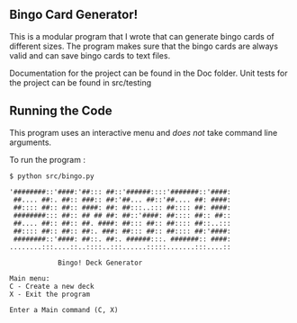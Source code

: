 ## Bingo Card Generator!
This is a modular program that I wrote that can generate bingo cards of different sizes.
The program makes sure that the bingo cards are always valid and can save bingo cards to text files.

Documentation for the project can be found in the Doc folder.
Unit tests for the project can be found in src/testing
## Running the Code

This program uses an interactive menu and *does not*
take command line arguments.

To run the program :
```
$ python src/bingo.py

'########::'####:'##::: ##::'######::::'#######::'####:
 ##.... ##:. ##:: ###:: ##:'##... ##::'##.... ##: ####:
 ##:::: ##:: ##:: ####: ##: ##:::..::: ##:::: ##: ####:
 ########::: ##:: ## ## ##: ##::'####: ##:::: ##:: ##::
 ##.... ##:: ##:: ##. ####: ##::: ##:: ##:::: ##::..:::
 ##:::: ##:: ##:: ##:. ###: ##::: ##:: ##:::: ##:'####:
 ########::'####: ##::. ##:. ######:::. #######:: ####:
........:::....::..::::..:::......:::::.......:::....::

            Bingo! Deck Generator

Main menu:
C - Create a new deck
X - Exit the program

Enter a Main command (C, X)
```